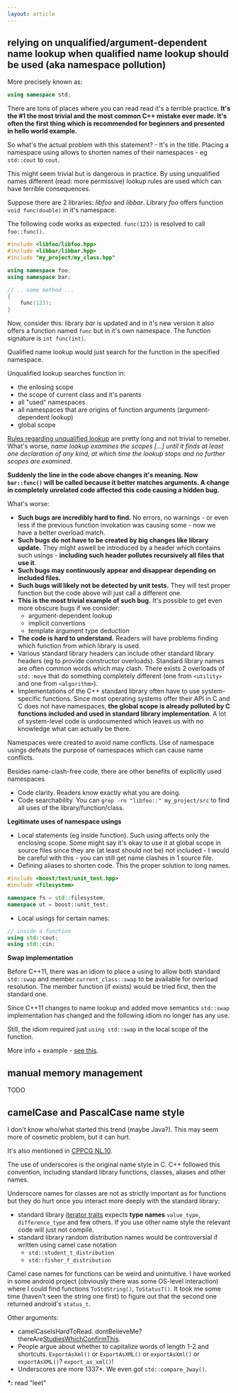 ```yaml
---
layout: article
---
```


## relying on unqualified/argument-dependent name lookup when qualified name lookup should be used (aka namespace pollution)

More precisely known as:

```c++
using namespace std;
```

There are tons of places where you can read read it's a terrible practice. **It's the \#1 the most trivial and the most common C++ mistake ever made. It's often the first thing which is recommended for beginners and presented in hello world example.**

So what's the actual problem with this statement? - It's in the title. Placing a namespace using allows to shorten names of their namespaces - eg `std::cout` to `cout`.

This might seem trivial but is dangerous in practice. By using unqualified names different (read: more permissive) lookup rules are used which can have terrible consequences.

Suppose there are 2 libraries: *libfoo* and *libbar*. Library *foo* offers function `void func(double)` in it's namespace.

The following code works as expected. `func(123)` is resolved to call `foo::func()`.

```c++
#include <libfoo/libfoo.hpp>
#include <libbar/libbar.hpp>
#include "my_project/my_class.hpp"

using namespace foo;
using namespace bar;

// .. some method ...
{
    func(123);
}
```

Now, consider this: library *bar* is updated and in it's new version it also offers a function named `func` but in it's own namespace. The function signature is `int func(int)`.

Qualified name lookup would just search for the function in the specified namespace.

Unqualified lookup searches function in:

- the enlosing scope
- the scope of current class and it's parents
- all "used" namespaces
- all namespaces that are origins of function arguments (argument-dependent lookup)
- global scope

[Rules regarding unqualified lookup](https://en.cppreference.com/w/cpp/language/unqualified_lookup) are pretty long and not trivial to remeber. What's worse, *name lookup examines the scopes \[...\] until it finds at least one declaration of any kind, at which time the lookup stops and no further scopes are examined*.

**Suddenly the line in the code above changes it's meaning. Now `bar::func()` will be called because it better matches arguments. A change in completely unrelated code affected this code causing a hidden bug.**

What's worse:

- **Such bugs are incredibly hard to find.** No errors, no warnings - or even less if the previous function invokation was causing some - now we have a better overload match.
- **Such bugs do not have to be created by big changes like library update.** They might aswell be introduced by a header which contains such usings - **including such header pollutes recursively all files that use it**.
- **Such bugs may continuously appear and disappear depending on included files.**
- **Such bugs will likely not be detected by unit tests.** They will test proper function but the code above will just call a different one.
- **This is the most trivial example of such bug.** It's possible to get even more obscure bugs if we consider:
    - argument-dependent lookup
    - implicit convertions
    - template argument type deduction
- **The code is hard to understand.** Readers will have problems finding which function from which library is used.
- Various standard library headers can include other standard library headers (eg to provide constructor overloads). Standard library names are often common words which may clash. There exists 2 overloads of `std::move` that do something completely different (one from `<utility>` and one from `<algorithm>`).
- Implementations of the C++ standard library often have to use system-specific functions. Since most operating systems offer their API in C and C does not have namespaces, **the global scope is already polluted by C functions included and used in standard library implementation**. A lot of system-level code is undocumented which leaves us with no knowledge what can actually be there.

Namespaces were created to avoid name conflicts. Use of namespace usings defeats the purpose of namespaces which can cause name conflicts.

Besides name-clash-free code, there are other benefits of explicitly used namespaces

- Code clarity. Readers know exactly what you are doing.
- Code searchability. You can `grep -rn "libfoo::" my_project/src` to find all uses of the library/function/class.

**Legitimate uses of namespace usings**

- Local statements (eg inside function). Such using affects only the enclosing scope. Some might say it's okay to use it at global scope in source files since they are (at least should not be) not included - I would be careful with this - you can still get name clashes in 1 source file.
- Defining aliases to shorten code. This the proper solution to long names.

```c++
#include <boost/test/unit_test.hpp>
#include <filesystem>

namespace fs = std::filesystem;
namespace ut = boost::unit_test;
```

- Local usings for certain names:

```c++
// inside a function
using std::cout;
using std::cin;
```

**Swap implementation**

Before C++11, there was an idiom to place a using to allow both standard `std::swap` and member `current_class::swap` to be available for overload resolution. The member function (if exists) would be tried first, then the standard one.

Since C++11 changes to name lookup and added move semantics `std::swap` implementation has changed and the following idiom no longer has any use.

Still, the idiom required just `using std::swap` in the local scope of the function.

More info + example - [see this](https://stackoverflow.com/a/14395960/4818802).

## manual memory management

TODO

## camelCase and PascalCase name style

I don't know who/what started this trend (maybe Java?). This may seem more of cosmetic problem, but it can hurt.

It's also mentioned in [CPPCG NL.10](http://isocpp.github.io/CppCoreGuidelines/CppCoreGuidelines#nl10-prefer-underscore_style-names).

The use of underscores is the original name style in C. C++ followed this convention, including standard library functions, classes, aliases and other names.

Underscore names for classes are not as strictly important as for functions but they do hurt once you interact more deeply with the standard library:

- standard library [iterator traits](https://en.cppreference.com/w/cpp/iterator/iterator_traits) expects **type names** `value_type`, `difference_type` and few others. If you use other name style the relevant code will just not compile.
- standard library random distribution names would be controversial if written using camel case notation
    - `std::student_t_distribution`
    - `std::fisher_f_distribution`

Camel case names for functions can be weird and unintuitive. I have worked in some android project (obviously there was some OS-level interaction) where I could find functions `ToStdString()`, `ToStatusT()`. It took me some time (haven't seen the string one first) to figure out that the second one returned android's `status_t`.

Other arguments:

- camelCaseIsHardToRead. dontBelieveMe? thereAre[StudiesWhichConfirmThis](https://www.researchgate.net/profile/Bonita_Sharif/publication/224159770_An_Eye_Tracking_Study_on_camelCase_and_under_score_Identifier_Styles/links/00b49534cc03bab22b000000/An-Eye-Tracking-Study-on-camelCase-and-under-score-Identifier-Styles.pdf).
- People argue about whether to capitalize words of length 1-2 and shortcuts. `ExportAsXml()` or `ExportAsXML()` or `exportAsXml()` or `exportAsXML()`? `export_as_xml()`!
- Underscores are more 1337*. We even got `std::compare_3way()`.

**\*:** read "leet"
